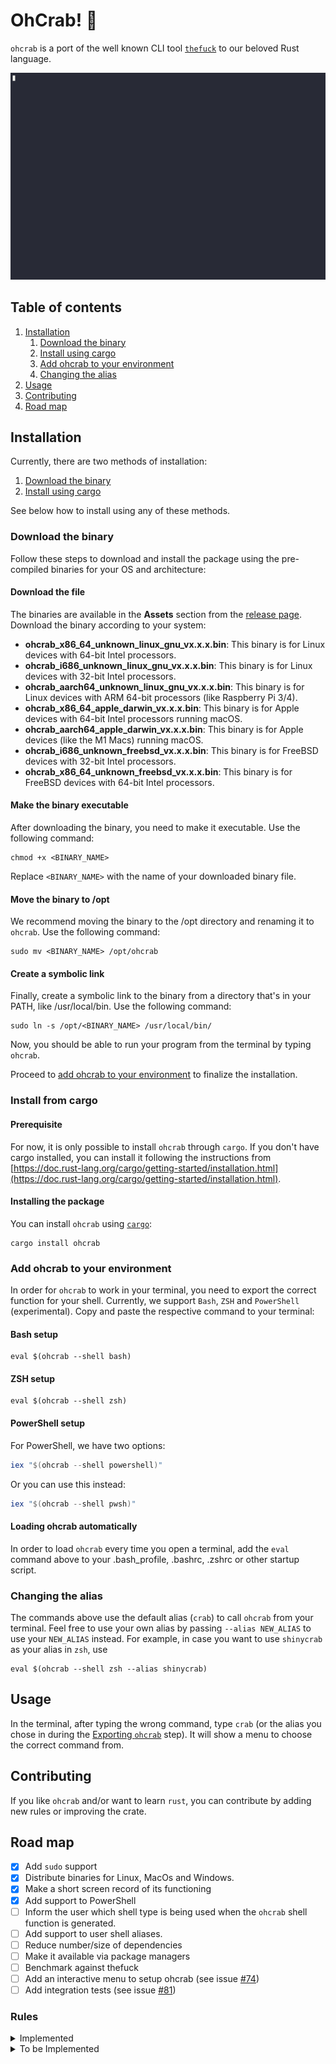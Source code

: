 # OhCrab! 🦀

`ohcrab` is a port of the well known CLI tool
[`thefuck`](https://github.com/nvbn/thefuck) to our beloved Rust language.

![ohcrab in action](https://raw.githubusercontent.com/luizvbo/oh-crab/main/resources/ohcrab-example.gif)

## Table of contents

1. [Installation](#installation)
    1. [Download the binary](#download-the-binary)
    1. [Install using cargo](#install-from-cargo)
    1. [Add ohcrab to your environment](#add-ohcrab-to-your-environment)
    1. [Changing the alias](#changing-the-alias)
1. [Usage](#usage)
1. [Contributing](#contributing)
1. [Road map](#road-map)

## Installation

Currently, there are two methods of installation:

1. [Download the binary](#download-the-binary)
1. [Install using cargo](#install-from-cargo)

See below how to install using any of these methods.

### Download the binary

Follow these steps to download and install the package using the pre-compiled
binaries for your OS and architecture:

#### Download the file

The binaries are available in the **Assets** section from the
[release page](https://github.com/luizvbo/oh-crab/releases). Download the binary
according to your system:

- **ohcrab_x86_64_unknown_linux_gnu_vx.x.x.bin**: This binary is for Linux
  devices with 64-bit Intel processors.
- **ohcrab_i686_unknown_linux_gnu_vx.x.x.bin**: This binary is for Linux devices
  with 32-bit Intel processors.
- **ohcrab_aarch64_unknown_linux_gnu_vx.x.x.bin**: This binary is for Linux
  devices with ARM 64-bit processors (like Raspberry Pi 3/4).
- **ohcrab_x86_64_apple_darwin_vx.x.x.bin**: This binary is for Apple devices
  with 64-bit Intel processors running macOS.
- **ohcrab_aarch64_apple_darwin_vx.x.x.bin**: This binary is for Apple devices
  (like the M1 Macs) running macOS.
- **ohcrab_i686_unknown_freebsd_vx.x.x.bin**: This binary is for FreeBSD devices
  with 32-bit Intel processors.
- **ohcrab_x86_64_unknown_freebsd_vx.x.x.bin**: This binary is for FreeBSD
  devices with 64-bit Intel processors.

#### Make the binary executable

After downloading the binary, you need to make it executable. Use the following
command:

```shell
chmod +x <BINARY_NAME>
```

Replace `<BINARY_NAME>` with the name of your downloaded binary file.

#### Move the binary to /opt

We recommend moving the binary to the /opt directory and renaming it to
`ohcrab`. Use the following command:

```shell
sudo mv <BINARY_NAME> /opt/ohcrab
```

#### Create a symbolic link

Finally, create a symbolic link to the binary from a directory that's in your
PATH, like /usr/local/bin. Use the following command:

```shell
sudo ln -s /opt/<BINARY_NAME> /usr/local/bin/
```

Now, you should be able to run your program from the terminal by typing
`ohcrab`.

Proceed to
[add ohcrab to your environment](#add-ohcrab-to-your-environment) to
finalize the installation.

### Install from cargo

#### Prerequisite

For now, it is only possible to install `ohcrab` through `cargo`. If you don't
have cargo installed, you can install it following the instructions from
[https://doc.rust-lang.org/cargo/getting-started/installation.html](https://doc.rust-lang.org/cargo/getting-started/installation.html).

#### Installing the package

You can install `ohcrab` using [`cargo`](https://crates.io/):

```shell
cargo install ohcrab
```

### Add ohcrab to your environment

In order for `ohcrab` to work in your terminal, you need to export the correct
function for your shell. Currently, we support `Bash`, `ZSH` and `PowerShell`
(experimental). Copy and paste the respective command to your terminal:

#### Bash setup 

```shell
eval $(ohcrab --shell bash)
```

#### ZSH setup 

```shell
eval $(ohcrab --shell zsh)
```

#### PowerShell setup 

For PowerShell, we have two options:

```powershell
iex "$(ohcrab --shell powershell)"
```

Or you can use this instead:

```powershell
iex "$(ohcrab --shell pwsh)"
```

#### Loading ohcrab automatically

In order to load `ohcrab` every time you open a terminal, add the `eval`
command above to your .bash_profile, .bashrc, .zshrc or other startup script.

### Changing the alias

The commands above use the default alias (`crab`) to call `ohcrab` from your
terminal. Feel free to use your own alias by passing `--alias NEW_ALIAS` to use
your `NEW_ALIAS` instead. For example, in case you want to use `shinycrab` as
your alias in `zsh`, use

```shell
eval $(ohcrab --shell zsh --alias shinycrab)
```

## Usage

In the terminal, after typing the wrong command, type `crab` (or the alias you
chose in during the [Exporting `ohcrab`](#exporting-ohcrab) step). It will show
a menu to choose the correct command from.

## Contributing

If you like `ohcrab` and/or want to learn `rust`, you can contribute by adding
new rules or improving the crate.

## Road map

- [x] Add `sudo` support
- [x] Distribute binaries for Linux, MacOs and Windows.
- [x] Make a short screen record of its functioning
- [x] Add support to PowerShell
- [ ] Inform the user which shell type is being used when the `ohcrab` shell
      function is generated.
- [ ] Add support to user shell aliases.
- [ ] Reduce number/size of dependencies
- [ ] Make it available via package managers
- [ ] Benchmark against thefuck
- [ ] Add an interactive menu to setup ohcrab (see issue
      [#74](https://github.com/luizvbo/oh-crab/issues/74))
- [ ] Add integration tests (see issue [#81](https://github.com/luizvbo/oh-crab/issues/81))

### Rules

<details>
  <summary>Implemented</summary>

- [x] ag_literal
- [x] apt_get
- [x] apt_get_search
- [x] apt_list_upgradable
- [x] apt_upgrade
- [x] aws_cli
- [x] az_cli
- [x] brew_install
- [x] brew_link
- [x] brew_reinstall
- [x] brew_uninstall
- [x] brew_update_formula
- [x] cargo
- [x] cargo_no_command
- [x] cat_dir
- [x] cd_correction
- [x] cd_cs
- [x] cd_mkdir
- [x] cd_parent
- [x] chmod_x
- [x] choco_install
- [x] composer_not_command
- [x] conda_mistype
- [x] cp_create_destination
- [x] cp_omitting_directory
- [x] cpp11
- [x] dirty_untar
- [x] django_south_ghost
- [x] django_south_merge
- [x] docker_image_being_used_by_container
- [x] docker_login
- [x] dry
- [x] fix_alt_space
- [x] git_add
- [x] git_add_force
- [x] git_bisect_usage
- [x] git_branch_0flag
- [x] git_branch_delete
- [x] git_branch_delete_checked_out
- [x] git_branch_exists
- [x] git_branch_list
- [x] git_checkout
- [x] git_clone_git_clone
- [x] git_clone_missing
- [x] git_commit_add
- [x] git_commit_amend
- [x] git_commit_reset
- [x] git_diff_no_index
- [x] git_diff_staged
- [x] git_fix_stash
- [x] git_flag_after_filename
- [x] git_help_aliased
- [x] git_hook_bypass
- [x] git_lfs_mistype
- [x] git_main_master
- [x] git_merge
- [x] git_merge_unrelated
- [x] git_not_command
- [x] git_pull
- [x] git_pull_clone
- [x] git_pull_uncommitted_changes
- [x] git_push
- [x] git_push_different_branch_names
- [x] git_push_force
- [x] git_push_pull
- [x] git_push_without_commits
- [x] git_rebase_merge_dir
- [x] git_rebase_no_changes
- [x] git_remote_delete
- [x] git_remote_seturl_add
- [x] git_rm_local_modifications
- [x] git_rm_recursive
- [x] git_rm_staged
- [x] git_stash
- [x] git_stash_pop
- [x] git_tag_force
- [x] git_two_dashes
- [x] go_run
- [x] gradle_wrapper
- [x] grep_arguments_order
- [x] grep_recursive
- [x] has_exists_script
- [x] heroku_multiple_apps
- [x] heroku_not_command
- [x] history
- [x] hostscli
- [x] java
- [x] javac
- [x] lein_not_task
- [x] ln_no_hard_link
- [x] ln_s_order
- [x] long_form_help
- [x] ls_all
- [x] ls_lah
- [x] man
- [x] man_no_space
- [x] mercurial
- [x] mkdir_p
- [x] mvn_no_command
- [x] mvn_unknown_lifecycle_phase
- [x] nixos_cmd_not_found
- [x] no_command
- [x] no_such_file
- [x] npm_missing_script
- [x] npm_run_script
- [x] php_s
- [x] pip_install
- [x] pip_unknown_command
- [x] prove_recursively
- [x] python_command
- [x] python_execute
- [x] python_module_error
- [x] quotation_marks
- [x] rails_migrations_pending
- [x] remove_shell_prompt_literal
- [x] rm_dir
- [x] sudo
- [x] sudo_command_from_user_path
- [x] tmux
- [x] unsudo

</details>

<details>
  <summary>To be Implemented</summary>

- [ ] adb_unknown_command
- [ ] apt_invalid_operation
- [ ] brew_cask_dependency
- [ ] brew_unknown_command
- [ ] dirty_unzip
- [ ] dnf_no_such_command
- [ ] docker_not_command
- [ ] fab_command_not_found
- [ ] fix_file
- [ ] gem_unknown_command
- [ ] go_unknown_command
- [ ] gradle_no_task
- [ ] grunt_task_not_found
- [ ] gulp_not_task
- [ ] ifconfig_device_not_found
- [ ] missing_space_before_subcommand
- [ ] npm_wrong_command
- [ ] omnienv_no_such_command
- [ ] open
- [ ] pacman
- [ ] pacman_invalid_option
- [ ] pacman_not_found
- [ ] path_from_history
- [ ] port_already_in_use
- [ ] react_native_command_unrecognized
- [ ] remove_trailing_cedilla
- [ ] rm_root
- [ ] scm_correction
- [ ] sed_unterminated_s
- [ ] sl_ls
- [ ] ssh_known_hosts
- [ ] switch_lang
- [ ] systemctl
- [ ] terraform_init
- [ ] terraform_no_command
- [ ] test
- [ ] touch
- [ ] tsuru_login
- [ ] tsuru_not_command
- [ ] unknown_command
- [ ] vagrant_up
- [ ] whois
- [ ] workon_doesnt_exists
- [ ] wrong_hyphen_before_subcommand
- [ ] yarn_alias
- [ ] yarn_command_not_found
- [ ] yarn_command_replaced
- [ ] yarn_help
- [ ] yum_invalid_operation

</details>
